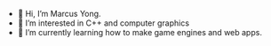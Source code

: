 - 👋 Hi, I’m Marcus Yong.
- 👀 I’m interested in C++ and computer graphics
- 🌱 I’m currently learning how to make game engines and web apps.

<!---
marcusyqy/marcusyqy is a ✨ special ✨ repository because its `README.md` (this file) appears on your GitHub profile.
You can click the Preview link to take a look at your changes.
- 💞️ I’m looking to collaborate on ...
- 📫 How to reach me ...
--->
